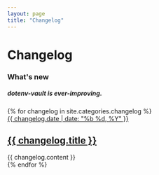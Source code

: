 ```yaml
---
layout: page
title: "Changelog"
---
```


<h1 class="text-center h5 text-secondary font-monospace pb-0 mb-0 fw-normal">Changelog</h1>
<h3 class="text-center h1 fw-bold">What's new</h3>
<h5 class="text-center"><span class="fw-bold">dotenv-vault</span> is ever-improving.</h5>

<div class="row row-cols-1 g-4">
{% for changelog in site.categories.changelog %}
  <div class="col">
    <div class="card bg-light h-100">
      <div class="card-header">
        <a class="small text-secondary text-underline-hover" href="{{ changelog.url }}">
          {{ changelog.date | date: "%b %d, %Y" }}
        </a>
        <a class="small text-dark text-underline-hover" href="{{ changelog.url }}">
          <h2 class="h5 mb-0 fw-bold">{{ changelog.title }}</h2>
        </a>
      </div>
      <div class="card-body">
        {{ changelog.content }}
      </div>
    </div>
  </div>
{% endfor %}
</div>
